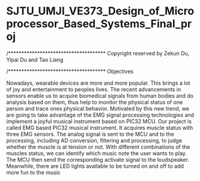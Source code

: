 # SJTU_UMJI_VE373_Design_of_Microprocessor_Based_Systems_Final_proj

/*************************************
Copyright reserved by Zekun Du, Yipai Du and Tao Liang

/*************************************
Objectives

Nowadays, wearable devices are more and more popular. This brings a lot of joy and
entertainment to peoples lives. The recent advancements in sensors enable us to acquire
biomedical signals from human bodies and do analysis based on them, thus help to
monitor the physical status of one person and trace ones physical behavior. Motivated by
this new trend, we are going to take advantage of the EMG signal processing technologies
and implement a joyful musical instrument based on PIC32 MCU.
Our project is called EMG based PIC32 musical instrument. It acquires muscle status
with three EMG sensors. The analog signal is sent to the MCU and to the processing,
including AD conversion, filtering and processing, to judge whether the muscle is at
tension or not. With different combinations of the muscles status, we can identify which
music note the user wants to play. The MCU then send the corresponding activate signal
to the loudspeaker. Meanwhile, there are LED lights available to be turned on and off
to add more fun to the music
